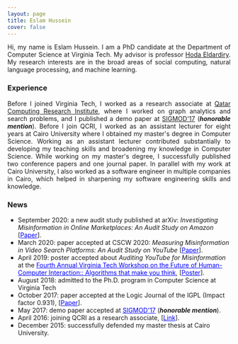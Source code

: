 ```yaml
---
layout: page
title: Eslam Hussein
cover: false
---
```


<p align="justify">Hi, my name is Eslam Hussein. I am a PhD candidate at the Department of Computer Science at Virginia Tech. My advisor is professor <a href="http://people.cs.vt.edu/hdardiry/">Hoda Eldardiry</a>. My research interests are in the broad areas of social computing, natural language processing, and machine learning.</p>


### Experience
<p align="justify">Before I joined Virginia Tech, I worked as a research associate at <a href="https://www.hbku.edu.qa/en/staff/eslam-ali-hassan-hussein">Qatar Computing Research Institute</a>, where I worked on graph analytics and search problems, and I published a demo paper at <a href="https://sigmod.org/sigmod-awards/sigmod-best-demonstration-award/">SIGMOD'17</a> (<b><i>honorable mention</i></b>). Before I join QCRI, I worked as an assistant lecturer for eight years at Cairo University where I obtained my master's degree in Computer Science. Working as an assistant lecturer contributed substantially to developing my teaching skills and broadening my knowledge in Computer Science. While working on my master's degree, I successfully published two conference papers and one journal paper. In parallel with my work at Cairo University, I also worked as a software engineer in multiple companies in Cairo, which helped in sharpening my software engineering skills and knowledge.</p>

### News
<ul>
<li style="list-style-type:square">September 2020: a new audit study published at arXiv: <i>Investigating Misinformation in Online Marketplaces: An Audit Study on Amazon</i> [<a href="https://arxiv.org/abs/2009.12468" style="color:blue">Paper</a>].</li>
<li style="list-style-type:square">March 2020: paper accepted at CSCW 2020: <i>Measuring Misinformation in Video Search Platforms: An Audit Study on YouTube</i> [<a href="https://doi.org/10.1145/3392854" style="color:blue">Paper</a>].</li>
<li style="list-style-type:square">April 2019: poster accepted about <i>Auditing YouTube for Misinformation</i> at the <a href="https://wordpress.cs.vt.edu/algorithmsworkshop/graduate-student-posters/" style="color:blue">Fourth Annual Virginia Tech Workshop on the Future of Human-Computer Interaction:: Algorithms that make you think</a>, [<a href="https://eslamali86.github.io/pdfs/posters/Algorithms_workshop_Eslam_Hussin.pdf" style="color:blue">Poster</a>].</li>
<li style="list-style-type:square">August 2018: admitted to the Ph.D. program in Computer Science at Virginia Tech </li>
<li style="list-style-type:square">October 2017: paper accepted at the Logic Journal of the IGPL (Impact factor 0.931), [<a href="https://academic.oup.com/jigpal/article/25/6/902/4565815" style="color:blue">Paper</a>].</li>
<li style="list-style-type:square">May 2017: demo paper accepted at <a href="https://sigmod.org/sigmod-awards/sigmod-best-demonstration-award/" style="color:blue">SIGMOD'17</a>  (<i><b>honorable mention</b></i>).</li>
<li style="list-style-type:square">April 2016: joining QCRI as a research associate, [<a href="https://www.hbku.edu.qa/en/staff/eslam-ali-hassan-hussein" style="color:blue">Link</a>].</li>
<li style="list-style-type:square">December 2015: successfully defended my master thesis at Cairo University.</li>
</ul>


